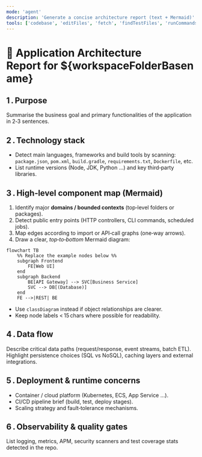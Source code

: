```yaml
---
mode: 'agent'
description: 'Generate a concise architecture report (text + Mermaid)'
tools: ['codebase', 'editFiles', 'fetch', 'findTestFiles', 'runCommands', 'search', 'searchResults', 'terminalLastCommand', 'terminalSelection'] 
---
```


# 📄 Application Architecture Report for ${workspaceFolderBasename}

## 1 . Purpose  
Summarise the business goal and primary functionalities of the application in 2‑3 sentences.

## 2 . Technology stack  
* Detect main languages, frameworks and build tools by scanning:  
  `package.json`, `pom.xml`, `build.gradle`, `requirements.txt`, `Dockerfile`, etc.  
* List runtime versions (Node, JDK, Python …) and key third‑party libraries.

## 3 . High‑level component map (Mermaid)  
1. Identify major **domains / bounded contexts** (top‑level folders or packages).  
2. Detect public entry points (HTTP controllers, CLI commands, scheduled jobs).  
3. Map edges according to import or API‑call graphs (one‑way arrows).  
4. Draw a clear, *top‑to‑bottom* Mermaid diagram:

```mermaid
flowchart TB
    %% Replace the example nodes below %%
    subgraph Frontend
        FE[Web UI]
    end
    subgraph Backend
        BE[API Gateway] --> SVC[Business Service]
        SVC --> DB[(Database)]
    end
    FE -->|REST| BE
````

* Use `classDiagram` instead if object relationships are clearer.
* Keep node labels < 15 chars where possible for readability.

## 4 . Data flow

Describe critical data paths (request/response, event streams, batch ETL).
Highlight persistence choices (SQL vs NoSQL), caching layers and external integrations.

## 5 . Deployment & runtime concerns

* Container / cloud platform (Kubernetes, ECS, App Service …).
* CI/CD pipeline brief (build, test, deploy stages).
* Scaling strategy and fault‑tolerance mechanisms.

## 6 . Observability & quality gates

List logging, metrics, APM, security scanners and test coverage stats detected in the repo.
